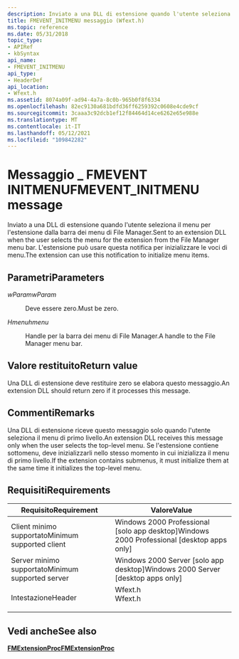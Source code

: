 ```yaml
---
description: Inviato a una DLL di estensione quando l'utente seleziona il menu per l'estensione dalla barra dei menu di File Manager. L'estensione può usare questa notifica per inizializzare le voci di menu.
title: FMEVENT_INITMENU messaggio (Wfext.h)
ms.topic: reference
ms.date: 05/31/2018
topic_type:
- APIRef
- kbSyntax
api_name:
- FMEVENT_INITMENU
api_type:
- HeaderDef
api_location:
- Wfext.h
ms.assetid: 8074a09f-ad94-4a7a-8c0b-965b0f8f6334
ms.openlocfilehash: 82ec9130a681bdfd36ff6259392c0608e4cde9cf
ms.sourcegitcommit: 3caaa3c92dcb1ef12f84464d14ce6262e65e988e
ms.translationtype: MT
ms.contentlocale: it-IT
ms.lasthandoff: 05/12/2021
ms.locfileid: "109842282"
---
```

# <a name="fmevent_initmenu-message"></a><span data-ttu-id="bbec4-104">Messaggio \_ FMEVENT INITMENU</span><span class="sxs-lookup"><span data-stu-id="bbec4-104">FMEVENT\_INITMENU message</span></span>

<span data-ttu-id="bbec4-105">Inviato a una DLL di estensione quando l'utente seleziona il menu per l'estensione dalla barra dei menu di File Manager.</span><span class="sxs-lookup"><span data-stu-id="bbec4-105">Sent to an extension DLL when the user selects the menu for the extension from the File Manager menu bar.</span></span> <span data-ttu-id="bbec4-106">L'estensione può usare questa notifica per inizializzare le voci di menu.</span><span class="sxs-lookup"><span data-stu-id="bbec4-106">The extension can use this notification to initialize menu items.</span></span>

## <a name="parameters"></a><span data-ttu-id="bbec4-107">Parametri</span><span class="sxs-lookup"><span data-stu-id="bbec4-107">Parameters</span></span>

<dl> <dt>

<span data-ttu-id="bbec4-108">*wParam*</span><span class="sxs-lookup"><span data-stu-id="bbec4-108">*wParam*</span></span> 
</dt> <dd><span data-ttu-id="bbec4-109">Deve essere zero.</span><span class="sxs-lookup"><span data-stu-id="bbec4-109">Must be zero.</span></span></dd> <dt>

<span data-ttu-id="bbec4-110">*Hmenu*</span><span class="sxs-lookup"><span data-stu-id="bbec4-110">*hmenu*</span></span> 
</dt> <dd>

<span data-ttu-id="bbec4-111">Handle per la barra dei menu di File Manager.</span><span class="sxs-lookup"><span data-stu-id="bbec4-111">A handle to the File Manager menu bar.</span></span>

</dd> </dl>

## <a name="return-value"></a><span data-ttu-id="bbec4-112">Valore restituito</span><span class="sxs-lookup"><span data-stu-id="bbec4-112">Return value</span></span>

<span data-ttu-id="bbec4-113">Una DLL di estensione deve restituire zero se elabora questo messaggio.</span><span class="sxs-lookup"><span data-stu-id="bbec4-113">An extension DLL should return zero if it processes this message.</span></span>

## <a name="remarks"></a><span data-ttu-id="bbec4-114">Commenti</span><span class="sxs-lookup"><span data-stu-id="bbec4-114">Remarks</span></span>

<span data-ttu-id="bbec4-115">Una DLL di estensione riceve questo messaggio solo quando l'utente seleziona il menu di primo livello.</span><span class="sxs-lookup"><span data-stu-id="bbec4-115">An extension DLL receives this message only when the user selects the top-level menu.</span></span> <span data-ttu-id="bbec4-116">Se l'estensione contiene sottomenu, deve inizializzarli nello stesso momento in cui inizializza il menu di primo livello.</span><span class="sxs-lookup"><span data-stu-id="bbec4-116">If the extension contains submenus, it must initialize them at the same time it initializes the top-level menu.</span></span>

## <a name="requirements"></a><span data-ttu-id="bbec4-117">Requisiti</span><span class="sxs-lookup"><span data-stu-id="bbec4-117">Requirements</span></span>



| <span data-ttu-id="bbec4-118">Requisito</span><span class="sxs-lookup"><span data-stu-id="bbec4-118">Requirement</span></span> | <span data-ttu-id="bbec4-119">Valore</span><span class="sxs-lookup"><span data-stu-id="bbec4-119">Value</span></span> |
|-------------------------------------|------------------------------------------------------------------------------------|
| <span data-ttu-id="bbec4-120">Client minimo supportato</span><span class="sxs-lookup"><span data-stu-id="bbec4-120">Minimum supported client</span></span><br/> | <span data-ttu-id="bbec4-121">Windows 2000 Professional \[solo app desktop\]</span><span class="sxs-lookup"><span data-stu-id="bbec4-121">Windows 2000 Professional \[desktop apps only\]</span></span><br/>                         |
| <span data-ttu-id="bbec4-122">Server minimo supportato</span><span class="sxs-lookup"><span data-stu-id="bbec4-122">Minimum supported server</span></span><br/> | <span data-ttu-id="bbec4-123">Windows 2000 Server \[solo app desktop\]</span><span class="sxs-lookup"><span data-stu-id="bbec4-123">Windows 2000 Server \[desktop apps only\]</span></span><br/>                               |
| <span data-ttu-id="bbec4-124">Intestazione</span><span class="sxs-lookup"><span data-stu-id="bbec4-124">Header</span></span><br/>                   | <dl> <span data-ttu-id="bbec4-125"><dt>Wfext.h</dt></span><span class="sxs-lookup"><span data-stu-id="bbec4-125"><dt>Wfext.h</dt></span></span> </dl> |



## <a name="see-also"></a><span data-ttu-id="bbec4-126">Vedi anche</span><span class="sxs-lookup"><span data-stu-id="bbec4-126">See also</span></span>

<dl> <dt>

[<span data-ttu-id="bbec4-127">**FMExtensionProc**</span><span class="sxs-lookup"><span data-stu-id="bbec4-127">**FMExtensionProc**</span></span>](fmextensionproc.md)
</dt> </dl>

 

 




